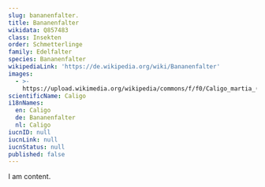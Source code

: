 ```yaml
---
slug: bananenfalter.
title: Bananenfalter
wikidata: Q857483
class: Insekten
order: Schmetterlinge
family: Edelfalter
species: Bananenfalter
wikipediaLink: 'https://de.wikipedia.org/wiki/Bananenfalter'
images:
  - >-
    https://upload.wikimedia.org/wikipedia/commons/f/f0/Caligo_martia_(ventre).jpg
scientificName: Caligo
i18nNames:
  en: Caligo
  de: Bananenfalter
  nl: Caligo
iucnID: null
iucnLink: null
iucnStatus: null
published: false
---
```


I am content.
